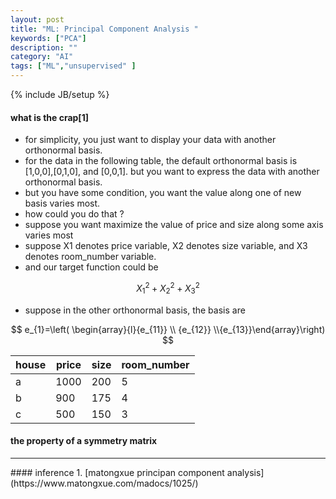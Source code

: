 ```yaml
---
layout: post
title: "ML: Principal Component Analysis "
keywords: ["PCA"]
description: ""
category: "AI"
tags: ["ML","unsupervised" ]
---
```


{% include JB/setup %}

#### what is the crap[1]
+ for simplicity, you just want to display your data with another orthonormal basis.
+ for the data in the following table, the default orthonormal basis is 
   [1,0,0],[0,1,0], and [0,0,1]. but you want to express the data with another orthonormal basis.
+ but you have some condition, you want the value along one of new basis varies most.
+ how could you do that ?
+ suppose you want maximize the value of price and size along some axis varies most
+ suppose X1 denotes price variable, X2 denotes size variable, and X3 denotes room_number variable.
+ and our target function could be

$$
X_{1}^{2}+X_{2}^{2}+X_{3}^{2}
$$

+ suppose in the other orthonormal basis, the basis are  


$$
e_{1}=\left( \begin{array}{l}{e_{11}} \\ {e_{12}} \\{e_{13}}\end{array}\right)
$$

house| price  | size  |  room_number |
-----|--------|-------|--------------|
 a   | 1000   | 200   |       5      |   
 b   | 900    | 175   |       4      |  
 c   | 500    | 150   |       3      | 

#### the property of a symmetry matrix

<hr />
#### inference
1. [matongxue principan component analysis](https://www.matongxue.com/madocs/1025/)
